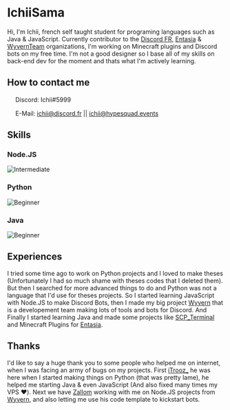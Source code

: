 # IchiiSama
Hi, I'm Ichii, french self taught student for programing languages such as Java & JavaScript. Currently contributor to the [Discord FR](https://github.com/discordfr), [Entasia](https://github.com/EntasiaOfficiel) & [WyvernTeam](https://github.com/WyvernTeam) organizations, I'm working on Minecraft plugins and Discord bots on my free time. I'm not a good designer so I base all of my skills on back-end dev for the moment and thats what I'm actively learning.

## How to contact me
<img src="https://simpleicons.org/icons/discord.svg" height="15px"> Discord: Ichii#5999

<img src="https://simpleicons.org/icons/gmail.svg" height=15px> E-Mail: ichii@discord.fr || ichii@hypesquad.events

## Skills
### Node.JS
![Intermediate](https://progress-bar.dev/30?title=Intermediate&width=420)
### Python
![Beginner](https://progress-bar.dev/10?title=Beginner%20%20%20%20&width=420)
### Java
![Beginner](https://progress-bar.dev/15?title=Beginner%20%20%20%20&width=420)


## Experiences
I tried some time ago to work on Python projects and I loved to make theses (Unfortunately I had so much shame with theses codes that I deleted them). But then I searched for more advanced things to do and Python was not a language that I'd use for theses projects. So I started learning JavaScript with Node.JS to make Discord Bots, then I made my big project [Wyvern](https://github.com/WyvernTeam) that is a developement team making lots of tools and bots for Discord. And Finally I started learning Java and made some projects like [SCP_Terminal](https://github.com/IchiiSama/SCP_Terminal) and Minecraft Plugins for [Entasia](https://github.com/EntasiaOfficiel).

## Thanks
I'd like to say a huge thank you to some people who helped me on internet, when I was facing an army of bugs on my projects. First [iTrooz_](https://github.com/iTrooz) he was here when I started making things on Python (that was pretty lame), he helped me starting Java & even JavaScript (And also fixed many times my VPS ❤️). Next we have [Zallom](https://github.com/Zallom) working with me on Node.JS projects from [Wyvern](https://github.com/WyvernTeam), and also letting me use his code template to kickstart bots.
